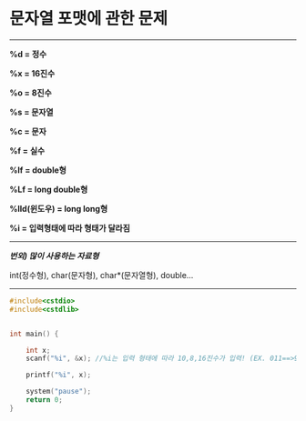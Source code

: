 # 문자열 포맷에 관한 문제
--------------------------------------------------------------------------------------------

**%d = 정수**

**%x = 16진수**

**%o = 8진수**

**%s = 문자열**

**%c = 문자**

**%f = 실수**

**%lf = double형**

**%Lf = long double형**

**%lld(윈도우) = long long형**

**%i = 입력형태에 따라 형태가 달라짐**

------------------------------------------------------------------------------------------

***번외) 많이 사용하는 자료형***

int(정수형), char(문자형), char*(문자열형), double...

------------------------------------------------------------------------------------------

```c
#include<cstdio>
#include<cstdlib>


int main() {

	int x;
	scanf("%i", &x); //%i는 입력 형태에 따라 10,8,16진수가 입력! (EX. 011==>9(8진수) , 0x11 ==>17(16진수)

	printf("%i", x);

	system("pause");
	return 0;
}
```

